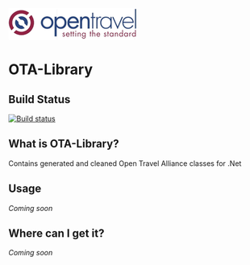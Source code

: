 ![Icon](https://raw.githubusercontent.com/Franklin89/OTA-Library/master/docs/ota.png)

# OTA-Library

## Build Status

[![Build status](https://ci.appveyor.com/api/projects/status/4ermxqkhj0ev4687?svg=true)](https://ci.appveyor.com/project/Franklin89/ota-library)

## What is OTA-Library?

Contains generated and cleaned Open Travel Alliance classes for .Net

## Usage

_Coming soon_

## Where can I get it?

_Coming soon_
